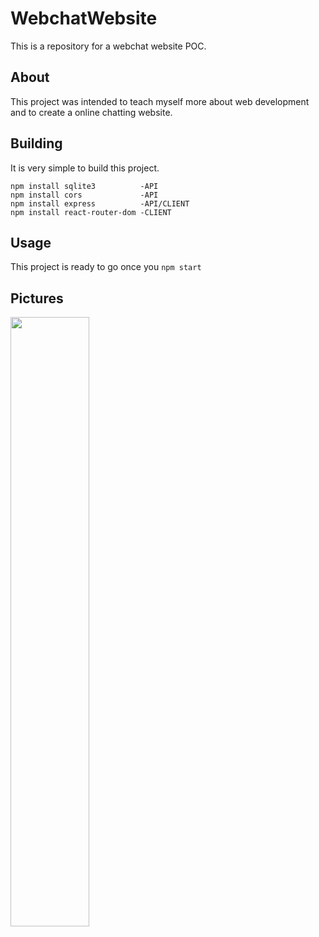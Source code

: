 # WebchatWebsite
  This is a repository for a webchat website POC.
  
## About
  This project was intended to teach myself more about web development and to create a online chatting website.

## Building
  It is very simple to build this project.
  ```
  npm install sqlite3          -API
  npm install cors             -API
  npm install express          -API/CLIENT
  npm install react-router-dom -CLIENT
  ```
## Usage
  This project is ready to go once you ```npm start```
## Pictures
<img src="https://cdn.discordapp.com/attachments/764959698888687616/953432626851622942/unknown.png" width=50% height=50% />
